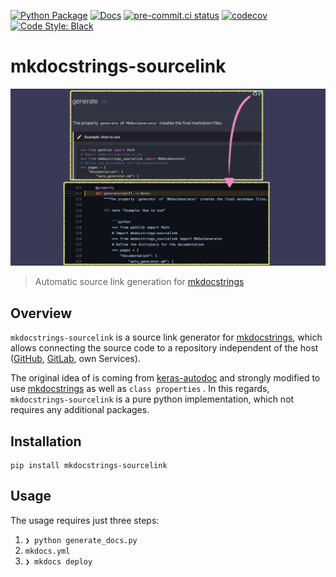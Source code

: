 [![Python Package](https://github.com/AI2Business/mkdocstrings-sourcelink/workflows/Python%20Package/badge.svg)](https://github.com/AI2Business/mkdocstrings-sourcelink/actions)
[![Docs](https://github.com/AI2Business/mkdocstrings-sourcelink/workflows/Python%20Package/badge.svg)](https://ai2business.github.io/mkdocstrings-sourcelink/)
[![pre-commit.ci status](https://results.pre-commit.ci/badge/github/AI2Business/mkdocstrings-sourcelink/main.svg)](https://results.pre-commit.ci/latest/github/AI2Business/mkdocstrings-sourcelink/main)
[![codecov](https://codecov.io/gh/AI2Business/mkdocstrings-sourcelink/branch/main/graph/badge.svg?token=DKE0SHCRF7)](https://codecov.io/gh/AI2Business/mkdocstrings-sourcelink)
[![Code Style: Black](https://img.shields.io/badge/code%20style-black-black.svg)](https://github.com/ambv/black)

# mkdocstrings-sourcelink

![_](https://github.com/AI2Business/mkdocstrings-sourcelink/blob/main/docs/assets/img/export.png?raw=true)

> Automatic source link generation for [mkdocstrings](https://github.com/pawamoy/mkdocstrings)

## Overview

`mkdocstrings-sourcelink` is a source link generator for [mkdocstrings](https://github.com/pawamoy/mkdocstrings), which allows connecting the source code to a repository independent of the host ([GitHub](https://github.com), [GitLab](https://github.com), own Services).

The original idea of is coming from [keras-autodoc](https://github.com/keras-team/keras-autodoc) and strongly modified to use [mkdocstrings](https://github.com/pawamoy/mkdocstrings) as well as `class properties` . In this regards, `mkdocstrings-sourcelink` is a pure python implementation, which not requires any additional packages.

## Installation

``` shell
pip install mkdocstrings-sourcelink
```

## Usage

The usage requires just three steps:

1. `❯ python generate_docs.py`
2. `mkdocs.yml`
3. `❯ mkdocs deploy`
